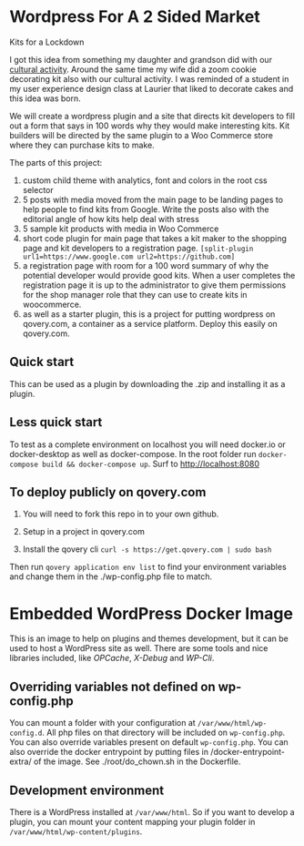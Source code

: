 # Wordpress For A 2 Sided Market
Kits for a Lockdown

I got this idea from something my daughter and grandson did with our [cultural activity](https://www.campkintail.ca/easter-in-a-basket/). Around the same time my wife did a zoom cookie decorating kit also with our cultural activity. I was reminded of a student in my user experience design class at Laurier that liked to decorate cakes and this idea was born.

We will create a wordpress plugin and a site that directs kit developers to fill out a form that says in 100 words why they would make interesting kits. Kit builders will be directed by the same plugin to a Woo Commerce store where they can purchase kits to make.

The parts of this project:

1. custom child theme with analytics, font and colors in the root css selector
2. 5 posts with media moved from the main page to be landing pages to help people to find kits from Google. Write the posts also with the editorial angle of how kits help deal with stress
3. 5 sample kit products with media in Woo Commerce
4. short code plugin for main page that takes a kit maker to the shopping page and kit developers to a registration page. `[split-plugin url1=https://www.google.com url2=https://github.com]`
5. a registration page with room for a 100 word summary of why the potential developer would provide good kits. When a user completes the registration page it is up to the administrator to give them permissions for the shop manager role that they can use to create kits in woocommerce.
6. as well as a starter plugin, this is a project for putting wordpress on qovery.com, a container as a service platform. Deploy this easily on qovery.com.

## Quick start

This can be used as a plugin by downloading the .zip and installing it as a plugin.

## Less quick start

To test as a complete environment on localhost you will need docker.io or docker-desktop as well as docker-compose. In the root folder run `docker-compose build && docker-compose up`. Surf to [http://localhost:8080](http://localhost:8080)

## To deploy publicly on qovery.com

1. You will need to fork this repo in to your own github.

2. Setup in a project in qovery.com

3. Install the qovery cli `curl -s https://get.qovery.com | sudo bash`

Then run `qovery application env list` to find your environment variables and change them in the ./wp-config.php file to match.

# Embedded WordPress Docker Image

This is an image to help on plugins and themes development, but it
can be used to host a WordPress site as well. There are some tools
and nice libraries included, like *OPCache*, *X-Debug* and *WP-Cli*.

## Overriding variables not defined on wp-config.php

You can mount a folder with your configuration at `/var/www/html/wp-config.d`. All php files on that directory will be included on `wp-config.php`. You can also override variables present on default `wp-config.php`. You can also override the docker entrypoint by putting files in /docker-entrypoint-extra/ of the image. See ./root/do_chown.sh in the Dockerfile.

## Development environment

There is a WordPress installed at `/var/www/html`. So if you want
to develop a plugin, you can mount your content mapping your plugin
folder in `/var/www/html/wp-content/plugins`.
